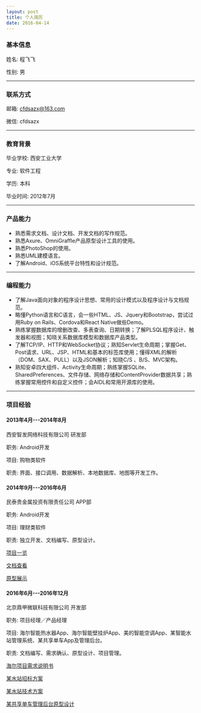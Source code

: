 ```yaml
---
layout: post
title: 个人简历
date: 2016-04-14
---
```



### 基本信息

姓名: 程飞飞

性别: 男

---

### 联系方式

邮箱: cfdsazx@163.com

微信: cfdsazx

---

### 教育背景

毕业学校: 西安工业大学

专业: 软件工程

学历: 本科

毕业时间: 2012年7月

---

### 产品能力

* 熟悉需求文档、设计文档、开发文档的写作规范。
* 熟悉Axure、OmniGraffle产品原型设计工具的使用。
* 熟悉PhotoShop的使用。
* 熟悉UML建模语言。
* 了解Android、iOS系统平台特性和设计规范。

---

### 编程能力

* 了解Java面向对象的程序设计思想、常用的设计模式以及程序设计与文档规范。
* 略懂Python语言和C语言，会一些HTML、JS、Jquery和Bootstrap，尝试过用Ruby on Rails、Cordova和React Native做些Demo。
* 熟练掌握数据库的增删改查、多表查询、日期转换；了解PLSQL程序设计、触发器和视图；知晓关系数据库模型和数据库产品类型。
* 了解TCP/IP、HTTP和WebSocket协议；熟知Servlet生命周期；掌握Get、Post请求、URL、JSP、HTML和基本的标签库使用；懂得XML的解析（DOM、SAX、PULL）以及JSON解析；知晓C/S 、B/S、MVC架构。
* 熟知安卓四大组件、Activity生命周期；熟练掌握SQLite、SharedPreferences、文件存储、网络存储和ContentProvider数据共享；熟练掌握常用控件和自定义控件；会AIDL和常用开源库的使用。

---

### 项目经验

#### 2013年4月---2014年8月

西安智发网络科技有限公司  研发部

职务: Android开发

项目: 购物类软件

职责: 界面、接口调用、数据解析、本地数据库、地图等开发工作。

#### 2014年9月---2016年6月

民泰贵金属投资有限责任公司  APP部

职务: Android开发

项目: 理财类软件

职责: 独立开发、文档编写、原型设计。

[项目一览](http://chengfeifei.github.io/blog/2016/04/13/develop-years/)

[文档查看](http://7xv9u1.com1.z0.glb.clouddn.com/app-design-document.pdf)

[原型展示](http://7xv9u1.com1.z0.glb.clouddn.com/app-axure.pdf)

#### 2016年6月---2016年12月

北京鼎甲微联科技有限公司  开发部

职务: 项目经理／产品经理

项目: 海尔智能热水器App、海尔智能壁挂炉App、美的智能空调App、某智能水站管理系统、某共享单车App及管理后台。

职责: 文档编写、需求确认、原型设计、项目管理。

[海尔项目需求说明书](http://7xv9u1.com1.z0.glb.clouddn.com/%E7%87%83%E6%99%BA%E6%8E%A7%E9%9C%80%E6%B1%82%E8%AF%B4%E6%98%8E%E4%B9%A6.docx)

[某水站招标方案](http://7xv9u1.com1.z0.glb.clouddn.com/%E4%BA%B2%E4%BA%B2%E6%B0%B4%E7%AB%99%E6%8B%9B%E6%A0%87%E6%96%B9%E6%A1%8820160919.pptx)

[某水站技术方案](http://7xv9u1.com1.z0.glb.clouddn.com/%E4%BA%B2%E4%BA%B2%E6%B0%B4%E7%AB%99%E9%A1%B9%E7%9B%AE%E6%96%B9%E6%A1%88%E8%AE%BE%E8%AE%A120160913.docx)

[某共享单车管理后台原型设计](http://7xv9u1.com1.z0.glb.clouddn.com/%E8%87%AA%E8%A1%8C%E8%BD%A6%E7%AE%A1%E7%90%86%E5%90%8E%E5%8F%B00919.zip)